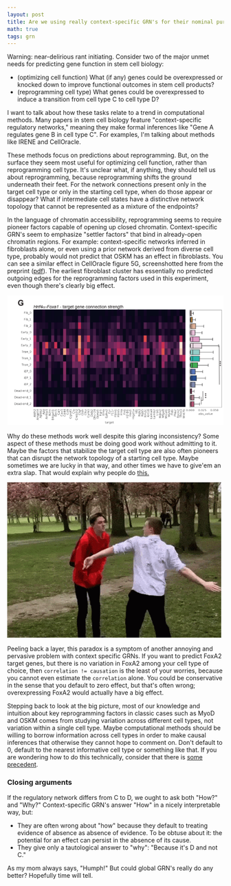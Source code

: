 ```yaml
---
layout: post
title: Are we using really context-specific GRN's for their nominal purpose? 
math: true
tags: grn
---
```


Warning: near-delirious rant initiating. Consider two of the major unmet needs for predicting gene function in stem cell biology:  

- (optimizing cell function) What (if any) genes could be overexpressed or knocked down to improve functional outcomes in stem cell products?
- (reprogramming cell type) What genes could be overexpressed to induce a transition from cell type C to cell type D?

I want to talk about how these tasks relate to a trend in computational methods. Many papers in stem cell biology feature "context-specific regulatory networks," meaning they make formal inferences like "Gene A regulates gene B in cell type C". For examples, I'm talking about methods like IRENE and CellOracle. 

These methods focus on predictions about reprogramming. But, on the surface they seem most useful for optimizing cell function, rather than reprogramming cell type. It's unclear what, if anything, they should tell us about reprogramming, because reprogramming shifts the ground underneath their feet. For the network connections present only in the target cell type or only in the starting cell type, when do those appear or disappear? What if intermediate cell states have a distinctive network topology that cannot be represented as a mixture of the endpoints? 

In the language of chromatin accessibility, reprogramming seems to require pioneer factors capable of opening up closed chromatin. Context-specific GRN's seem to emphasize "settler factors" that bind in already-open chromatin regions.
For example: context-specific networks inferred in fibroblasts alone, or even using a prior network derived from diverse cell type, probably would not predict that OSKM has an effect in fibroblasts. You can see a similar effect in CellOracle figure 5G, screenshotted here from the preprint ([pdf](https://www.biorxiv.org/content/10.1101/2020.02.17.947416v3.full.pdf)). The earliest fibroblast cluster has essentially no predicted outgoing edges for the reprogramming factors used in this experiment, even though there's clearly big effect.   

![A heatmap shows cell types on one axis and target genes on the other, with lighter colors for stronger predicted relationships with FoxA2+Hnf4a.](/files/CellOracleFig5G.png)

Why do these methods work well despite this glaring inconsistency? Some aspect of these methods must be doing good work without admitting to it. Maybe the factors that stabilize the target cell type are also often pioneers that can disrupt the network topology of a starting cell type. Maybe sometimes we are lucky in that way, and other times we have to give'em an extra slap. That would explain why people do [this.](https://www.nature.com/articles/nbt.3270?proof=t%29.)

![funny gif of a skinny white dude willingly getting slapped in the face such that he falls over.](/images/slapping.gif)

Peeling back a layer, this paradox is a symptom of another annoying and pervasive problem with context specific GRNs. If you want to predict FoxA2 target genes, but there is no variation in FoxA2 among your cell type of choice, then `correlation != causation` is the least of your worries, because you cannot even estimate the `correlation` alone. You could be conservative in the sense that you default to zero effect, but that's often wrong; overexpressing FoxA2 would actually have a big effect.  

 Stepping back to look at the big picture, most of our knowledge and intuition about key reprogramming factors in classic cases such as MyoD and OSKM comes from studying variation across different cell types, not variation within a single cell type.
 Maybe computational methods should be willing to borrow information across cell types in order to make causal inferences that otherwise they cannot hope to comment on. Don't default to 0, default to the nearest informative cell type or something like that. If you are wondering how to do this technically, consider that there is [some precedent](https://journals.plos.org/ploscompbiol/article?id=10.1371/journal.pcbi.1004220).

### Closing arguments

If the regulatory network differs from C to D, we ought to ask both "How?" and "Why?" Context-specific GRN's answer "How" in a nicely interpretable way, but:  

- They are often wrong about "how" because they default to treating evidence of absence as absence of evidence. To be obtuse about it: the potential for an effect can persist in the absence of its cause.
- They give only a tautological answer to "why": "Because it's D and not C."

As my mom always says, "Humph!" But could global GRN's really do any better? Hopefully time will tell. 

